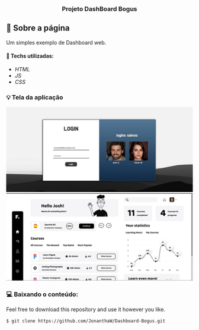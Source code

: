 
<h3 align="center">
  Projeto DashBoard Bogus
</h3>

## :rocket: Sobre a página

Um simples exemplo de Dashboard web.

#### :wrench: Techs utilizadas:
* _HTML_
* _JS_
* _CSS_

### :bulb: Tela da aplicação

![image](https://github.com/JonanthaW/Dashboard-Bogus/blob/main/assets/img/photos/example1.jpg)
![image](https://github.com/JonanthaW/Dashboard-Bogus/blob/main/assets/img/photos/example2.jpg)

### :computer: Baixando o conteúdo:

<p>Feel free to download this repository and use it however you like. </p>

```bash
$ git clone https://github.com/JonanthaW/Dashboard-Bogus.git
```

